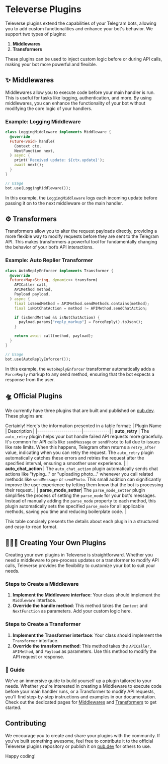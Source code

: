 
# Televerse Plugins

Televerse plugins extend the capabilities of your Telegram bots, allowing you to add custom functionalities and enhance your bot's behavior. We support two types of plugins:

1. **Middlewares**
2. **Transformers**

These plugins can be used to inject custom logic before or during API calls, making your bot more powerful and flexible.

## ✨ Middlewares

Middlewares allow you to execute code before your main handler is run. This is useful for tasks like logging, authentication, and more. By using middlewares, you can enhance the functionality of your bot without modifying the core logic of your handlers.

### Example: Logging Middleware

```dart
class LoggingMiddleware implements Middleware {
  @override
  Future<void> handle(
    Context ctx,
    NextFunction next,
  ) async {
    print('Received update: ${ctx.update}');
    await next();
  }
}

// Usage
bot.use(LoggingMiddleware());
```

In this example, the `LoggingMiddleware` logs each incoming update before passing it on to the next middleware or the main handler.


## ⚙️ Transformers

Transformers allow you to alter the request payloads directly, providing a more flexible way to modify requests before they are sent to the Telegram API. This makes transformers a powerful tool for fundamentally changing the behavior of your bot’s API interactions.

### Example: Auto Replier Transformer

```dart
class AutoReplyEnforcer implements Transformer {
  @override
  Future<Map<String, dynamic>> transform(
    APICaller call,
    APIMethod method,
    Payload payload,
  ) async {
    final isSendMethod = APIMethod.sendMethods.contains(method);
    final isNotChatAction = method != APIMethod.sendChatAction;

    if (isSendMethod && isNotChatAction) {
      payload.params["reply_markup"] = ForceReply().toJson();
    }

    return await call(method, payload);
  }
}

// Usage
bot.use(AutoReplyEnforcer());
```

In this example, the `AutoReplyEnforcer` transformer automatically adds a `ForceReply` markup to any send method, ensuring that the bot expects a response from the user.

## 🛸 Official Plugins

We currently have three plugins that are built and published on [pub.dev](https://pub.dev). These plugins are:

Certainly! Here's the information presented in a table format:
| Plugin Name          | Description |
|----------------------|-------------|
| **auto_retry**       | The `auto_retry` plugin helps your bot handle failed API requests more gracefully. It's common for API calls like `sendMessage` or `sendPhoto` to fail due to issues like rate limits. When this happens, Telegram often returns a `retry_after` value, indicating when you can retry the request. The `auto_retry` plugin automatically catches these errors and retries the request after the specified interval, ensuring a smoother user experience. |
| **auto_chat_action** | The `auto_chat_action` plugin automatically sends chat actions like "typing..." or "uploading photo..." whenever you call related methods like `sendMessage` or `sendPhoto`. This small addition can significantly improve the user experience by letting them know that the bot is processing their request. |
| **parse_mode_setter**| The `parse_mode_setter` plugin simplifies the process of setting the `parse_mode` for your bot's messages. Instead of manually adding the `parse_mode` property to each method, this plugin automatically sets the specified `parse_mode` for all applicable methods, saving you time and reducing boilerplate code. |


This table concisely presents the details about each plugin in a structured and easy-to-read format.

## 🧑🏻‍💻 Creating Your Own Plugins

Creating your own plugins in Televerse is straightforward. Whether you need a middleware to pre-process updates or a transformer to modify API calls, Televerse provides the flexibility to customize your bot to suit your needs.

### Steps to Create a Middleware

1. **Implement the Middleware interface**: Your class should implement the `Middleware` interface.
2. **Override the handle method**: This method takes the `Context` and `NextFunction` as parameters. Add your custom logic here.

### Steps to Create a Transformer

1. **Implement the Transformer interface**: Your class should implement the `Transformer` interface.
2. **Override the transform method**: This method takes the `APICaller`, `APIMethod`, and `Payload` as parameters. Use this method to modify the API request or response.

### 📖 Guide

We've an immersive guide to build yourself up a plugin tailored to your needs. Whether you're interested in creating a Middleware to execute code before your main handler runs, or a Transformer to modify API requests, you'll find step-by-step instructions and examples in our documentation. Check out the dedicated pages for [Middlewares](/plugins/build-middleware) and [Transformers](/plugins/build-transformer) to get started.

## Contributing

We encourage you to create and share your plugins with the community. If you’ve built something awesome, feel free to contribute it to the official Televerse plugins repository or publish it on [pub.dev](https://pub.dev) for others to use.

Happy coding!
